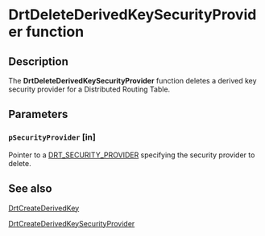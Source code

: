 # DrtDeleteDerivedKeySecurityProvider function

## Description

The **DrtDeleteDerivedKeySecurityProvider** function deletes a derived key security provider for a Distributed Routing Table.

## Parameters

### `pSecurityProvider` [in]

Pointer to a [DRT_SECURITY_PROVIDER](https://learn.microsoft.com/windows/desktop/api/drt/ns-drt-drt_security_provider) specifying the security provider to delete.

## See also

[DrtCreateDerivedKey](https://learn.microsoft.com/windows/desktop/api/drt/nf-drt-drtcreatederivedkey)

[DrtCreateDerivedKeySecurityProvider](https://learn.microsoft.com/windows/desktop/api/drt/nf-drt-drtcreatederivedkeysecurityprovider)